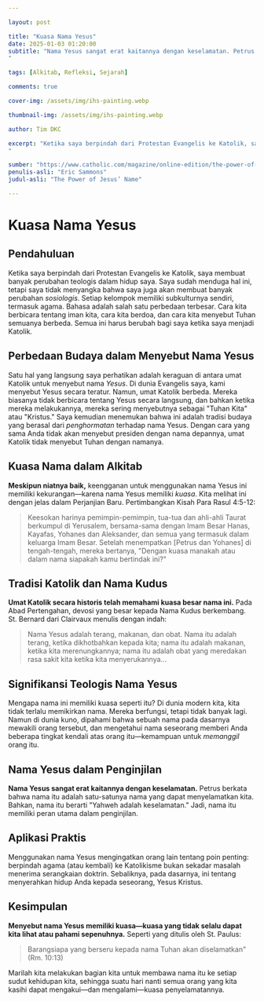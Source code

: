 ```yaml
---

layout: post

title: "Kuasa Nama Yesus"
date: 2025-01-03 01:20:00
subtitle: "Nama Yesus sangat erat kaitannya dengan keselamatan. Petrus berkata bahwa nama itu adalah satu-satunya nama yang dapat menyelamatkan kita. Bahkan, nama itu berarti ❝Yahweh adalah keselamatan.❞ Jadi, nama itu memiliki peran utama dalam penginjilan.
"

tags: [Alkitab, Refleksi, Sejarah]

comments: true

cover-img: /assets/img/ihs-painting.webp

thumbnail-img: /assets/img/ihs-painting.webp

author: Tim DKC

excerpt: "Ketika saya berpindah dari Protestan Evangelis ke Katolik, saya membuat banyak perubahan teologis dalam hidup saya. Saya sudah menduga hal ini, tetapi saya tidak menyangka bahwa saya juga akan membuat banyak perubahan sosiologis. Setiap kelompok memiliki subkulturnya sendiri, termasuk agama. Bahasa adalah salah satu perbedaan terbesar. Cara kita berbicara tentang iman kita, cara kita berdoa, dan cara kita menyebut Tuhan semuanya berbeda. Semua ini harus berubah bagi saya ketika saya menjadi Katolik.
"

sumber: "https://www.catholic.com/magazine/online-edition/the-power-of-jesus-name/"
penulis-asli: "Eric Sammons"
judul-asli: "The Power of Jesus’ Name"

---
```


# Kuasa Nama Yesus

## Pendahuluan

Ketika saya berpindah dari Protestan Evangelis ke Katolik, saya membuat banyak perubahan teologis dalam hidup saya. Saya sudah menduga hal ini, tetapi saya tidak menyangka bahwa saya juga akan membuat banyak perubahan *sosiologis*. Setiap kelompok memiliki subkulturnya sendiri, termasuk agama. Bahasa adalah salah satu perbedaan terbesar. Cara kita berbicara tentang iman kita, cara kita berdoa, dan cara kita menyebut Tuhan semuanya berbeda. Semua ini harus berubah bagi saya ketika saya menjadi Katolik.

## Perbedaan Budaya dalam Menyebut Nama Yesus

Satu hal yang langsung saya perhatikan adalah keraguan di antara umat Katolik untuk menyebut nama *Yesus*. Di dunia Evangelis saya, kami menyebut Yesus secara teratur. Namun, umat Katolik berbeda. Mereka biasanya tidak berbicara tentang Yesus secara langsung, dan bahkan ketika mereka melakukannya, mereka sering menyebutnya sebagai "Tuhan Kita" atau "Kristus." Saya kemudian menemukan bahwa ini adalah tradisi budaya yang berasal dari *penghormatan* terhadap nama Yesus. Dengan cara yang sama Anda tidak akan menyebut presiden dengan nama depannya, umat Katolik tidak menyebut Tuhan dengan namanya.

## Kuasa Nama dalam Alkitab

**Meskipun niatnya baik,** keengganan untuk menggunakan nama Yesus ini memiliki kekurangan—karena nama Yesus memiliki *kuasa*. Kita melihat ini dengan jelas dalam Perjanjian Baru. Pertimbangkan Kisah Para Rasul 4:5-12:

> Keesokan harinya pemimpin-pemimpin, tua-tua dan ahli-ahli Taurat berkumpul di Yerusalem, bersama-sama dengan Imam Besar Hanas, Kayafas, Yohanes dan Aleksander, dan semua yang termasuk dalam keluarga Imam Besar. Setelah menempatkan [Petrus dan Yohanes] di tengah-tengah, mereka bertanya, "Dengan kuasa manakah atau dalam nama siapakah kamu bertindak ini?"

## Tradisi Katolik dan Nama Kudus

**Umat Katolik secara historis telah memahami kuasa besar nama ini.** Pada Abad Pertengahan, devosi yang besar kepada Nama Kudus berkembang. St. Bernard dari Clairvaux menulis dengan indah:

> Nama Yesus adalah terang, makanan, dan obat. Nama itu adalah terang, ketika dikhotbahkan kepada kita; nama itu adalah makanan, ketika kita merenungkannya; nama itu adalah obat yang meredakan rasa sakit kita ketika kita menyerukannya...

## Signifikansi Teologis Nama Yesus

Mengapa nama ini memiliki kuasa seperti itu? Di dunia modern kita, kita tidak terlalu memikirkan nama. Mereka berfungsi, tetapi tidak banyak lagi. Namun di dunia kuno, dipahami bahwa sebuah nama pada dasarnya mewakili orang tersebut, dan mengetahui nama seseorang memberi Anda beberapa tingkat kendali atas orang itu—kemampuan untuk *memanggil* orang itu.

## Nama Yesus dalam Penginjilan

**Nama Yesus sangat erat kaitannya dengan keselamatan.** Petrus berkata bahwa nama itu adalah satu-satunya nama yang dapat menyelamatkan kita. Bahkan, nama itu berarti "Yahweh adalah keselamatan." Jadi, nama itu memiliki peran utama dalam penginjilan.

## Aplikasi Praktis

Menggunakan nama Yesus mengingatkan orang lain tentang poin penting: berpindah agama (atau kembali) ke Katolikisme bukan sekadar masalah menerima serangkaian doktrin. Sebaliknya, pada dasarnya, ini tentang menyerahkan hidup Anda kepada seseorang, Yesus Kristus.

## Kesimpulan

**Menyebut nama Yesus memiliki kuasa—kuasa yang tidak selalu dapat kita lihat atau pahami sepenuhnya.** Seperti yang ditulis oleh St. Paulus:

> Barangsiapa yang berseru kepada nama Tuhan akan diselamatkan" (Rm. 10:13)

Marilah kita melakukan bagian kita untuk membawa nama itu ke setiap sudut kehidupan kita, sehingga suatu hari nanti semua orang yang kita kasihi dapat mengakui—dan mengalami—kuasa penyelamatannya.